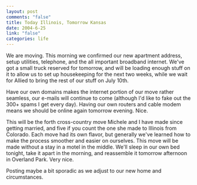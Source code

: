 ```yaml
--- 
layout: post
comments: "false"
title: Today Illinois, Tomorrow Kansas
date: 2004-6-25
link: "false"
categories: life
---
```

We are moving. This morning we confirmed our new apartment address, setup utilities, telephone, and the all important broadband internet. We've got a small truck reserved for tomorrow, and will be loading enough stuff on it to allow us to set up housekeeping for the next two weeks, while we wait for Allied to bring the rest of our stuff on July 10th.

Have our own domains makes the internet portion of our move rather seamless, our e-mails will continue to come (although I'd like to fake out the 300+ spams I get every day). Having our own routers and cable modem means we should be online again tomorrow evening. Nice.

This will be the forth cross-country move Michele and I have made since getting married, and five if you count the one she made to Illinois from Colorado. Each move had its own flavor, but generally we've learned how to make the process smoother and easier on ourselves. This move will be made without a stay in a motel in the middle. We'll sleep in our own bed tonight, take it apart in the morning, and reassemble it tomorrow afternoon in Overland Park. Very nice.

Posting maybe a bit sporadic as we adjust to our new home and circumstances.
